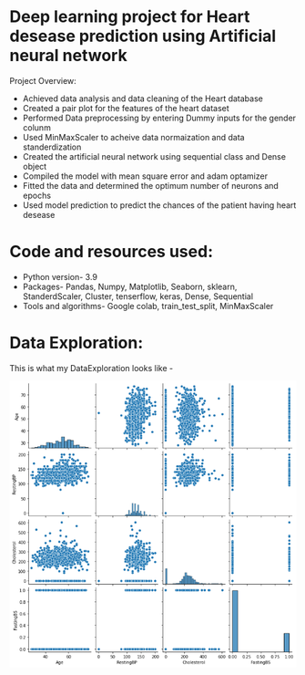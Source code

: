 # Deep learning project for Heart desease prediction using Artificial neural network
Project Overview:
<ul>
<li> Achieved data analysis and data cleaning of the Heart database  </li>
  <li> Created a pair plot for the features of the heart dataset </li>
  <li> Performed Data preprocessing by entering Dummy inputs for the gender colunm </li>
  <li> Used MinMaxScaler to acheive data normaization and data standerdization </li>
  <li> Created the artificial neural network using sequential class and Dense object </li> 
    <li> Compiled the model with mean square error and adam optamizer </li> 
      <li> Fitted the data and determined the optimum number of neurons and epochs  </li> 
          <li> Used model prediction to predict the chances of the patient having heart desease   </li> 

  


</ul>

# Code and resources used:
<ul>
  <li>Python version- 3.9</li>
  <li>Packages- Pandas, Numpy, Matplotlib, Seaborn, sklearn, StanderdScaler, Cluster, tenserflow, keras, Dense, Sequential</li>
  <li> Tools and algorithms- Google colab, train_test_split, MinMaxScaler  </li> 
</ul>

# Data Exploration:
This is what my DataExploration looks like -

![newplot](/images/deeplearning1.png)



